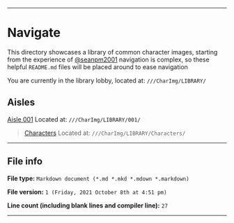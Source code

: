 
***

# Navigate

This directory showcases a library of common character images, starting from the experience of [@seanpm2001](https://github.com/seanpm2001/) navigation is complex, so these helpful `README.md` files will be placed around to ease navigation

You are currently in the library lobby, located at: `///CharImg/LIBRARY/`

## Aisles

[Aisle 001](/CharImg/LIBRARY/001/) Located at: `///CharImg/LIBRARY/001/`

> [Characters](/CharImg/LIBRARY/001/Characters/) Located at: `///CharImg/LIBRARY/Characters/`

***

## File info

**File type:** `Markdown document (*.md *.mkd *.mdown *.markdown)`

**File version:** `1 (Friday, 2021 October 8th at 4:51 pm)`

**Line count (including blank lines and compiler line):** `27`

***

